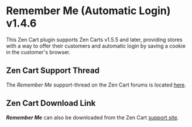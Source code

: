 # Remember Me (Automatic Login) v1.4.6

This Zen Cart plugin supports Zen Carts v1.5.5 and later, providing stores with a way to offer their customers and automatic login by saving a cookie in the customer's browser.

## Zen Cart Support Thread

The *Remember Me* support-thread on the Zen Cart forums is located [here](https://www.zen-cart.com/showthread.php?57982-Is-a-Permanent-Login-(Auto-Login)-Possible).

## Zen Cart Download Link

***Remember Me*** can also be downloaded from the Zen Cart [support site](https://www.zen-cart.com/downloads.php?do=file&id=332).
